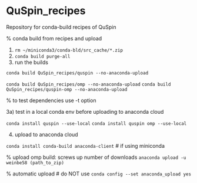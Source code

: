 # QuSpin_recipes
Repository for conda-build recipes of QuSpin


% conda build from recipes and upload

1) `rm ~/miniconda3/conda-bld/src_cache/*.zip`
2) `conda build purge-all`
3) run the builds 

`conda build QuSpin_recipes/quspin --no-anaconda-upload`

`conda build QuSpin_recipes/omp --no-anaconda-upload`
`conda build QuSpin_recipes/quspin-omp --no-anaconda-upload`

% to test dependencies use -t option


3a) test in a local conda env before uploading to anaconda cloud


`conda install quspin --use-local`
`conda install quspin omp --use-local` 

4) upload to anaconda cloud

`conda install conda-build anaconda-client` # if using miniconda

% upload omp build: screws up number of downloads
`anaconda upload -u weinbe58 (path_to_zip)`

% automatic upload # do NOT use
`conda config --set anaconda_upload yes`
